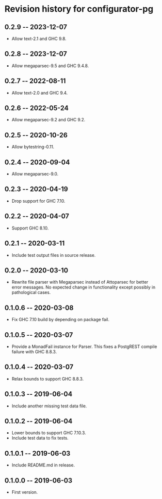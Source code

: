 # Revision history for configurator-pg

## 0.2.9 -- 2023-12-07

* Allow text-2.1 and GHC 9.8.

## 0.2.8 -- 2023-12-07

* Allow megaparsec-9.5 and GHC 9.4.8.

## 0.2.7 -- 2022-08-11

* Allow text-2.0 and GHC 9.4.

## 0.2.6 -- 2022-05-24

* Allow megaparsec-9.2 and GHC 9.2.

## 0.2.5 -- 2020-10-26

* Allow bytestring-0.11.

## 0.2.4 -- 2020-09-04

* Allow megaparsec-9.0.

## 0.2.3 -- 2020-04-19

* Drop support for GHC 7.10.

## 0.2.2 -- 2020-04-07

* Support GHC 8.10.

## 0.2.1 -- 2020-03-11

* Include test output files in source release.

## 0.2.0 -- 2020-03-10

* Rewrite file parser with Megaparsec instead of
  Attoparsec for better error messages. No expected
  change in functionality except possibly in
  pathological cases.

## 0.1.0.6 -- 2020-03-08

* Fix GHC 7.10 build by depending on package fail.

## 0.1.0.5 -- 2020-03-07

* Provide a MonadFail instance for Parser.
  This fixes a PostgREST compile failure with GHC 8.8.3.

## 0.1.0.4 -- 2020-03-07

* Relax bounds to support GHC 8.8.3.

## 0.1.0.3 -- 2019-06-04

* Include another missing test data file.

## 0.1.0.2 -- 2019-06-04

* Lower bounds to support GHC 7.10.3.
* Include test data to fix tests.

## 0.1.0.1 -- 2019-06-03

* Include README.md in release.

## 0.1.0.0 -- 2019-06-03

* First version.
